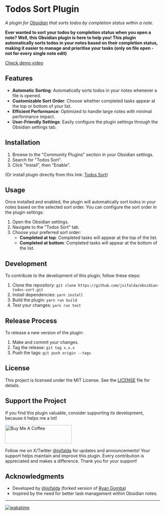 # Todos Sort Plugin

_A plugin for [Obsidian](https://obsidian.md) that sorts todos by completion status within a note._

**Ever wanted to sort your todos by completion status when you open a note? Well, this Obsidian plugin is here to help you! This plugin automatically sorts todos in your notes based on their completion status, making it easier to manage and prioritise your tasks (only on file open - not for every single note edit)**

[Check demo video](https://github.com/user-attachments/assets/d5db6f7e-3840-415f-8206-f22fa82c75fe)

## Features

- **Automatic Sorting**: Automatically sorts todos in your notes whenever a file is opened.
- **Customizable Sort Order**: Choose whether completed tasks appear at the top or bottom of your list.
- **Efficient Performance**: Optimized to handle large notes with minimal performance impact.
- **User-Friendly Settings**: Easily configure the plugin settings through the Obsidian settings tab.

## Installation

1. Browse to the "Community Plugins" section in your Obsidian settings.
2. Search for "Todos Sort".
3. Click "Install", then "Enable".

(Or install plugin directly from this link: [Todos Sort](https://dub.sh/snQwj1Y))

## Usage

Once installed and enabled, the plugin will automatically sort todos in your notes based on the selected sort order. You can configure the sort order in the plugin settings:

1. Open the Obsidian settings.
2. Navigate to the "Todos Sort" tab.
3. Choose your preferred sort order:
   - **Completed at top**: Completed tasks will appear at the top of the list.
   - **Completed at bottom**: Completed tasks will appear at the bottom of the list.

## Development

To contribute to the development of this plugin, follow these steps:

1. Clone the repository: `git clone https://github.com/jsifalda/obsidian-todos-sort.git`
2. Install dependencies: `yarn install`
3. Build the plugin: `yarn run build`
4. Test your changes: `yarn run test`

## Release Process

To release a new version of the plugin:

1. Make and commit your changes.
2. Tag the release: `git tag x.x.x`
3. Push the tags: `git push origin --tags`

## License

This project is licensed under the MIT License. See the [LICENSE](./LICENSE) file for details.

## Support the Project

If you find this plugin valuable, consider supporting its development, because it helps me a lot!

<a href="https://jsifalda.link/59DgNi0" target="_blank"><img src="https://cdn.buymeacoffee.com/buttons/v2/default-yellow.png" alt="Buy Me A Coffee" style="height: 60px !important;width: 217px !important;" ></a>

Follow me on X/Twitter [@jsifalda](https://dub.sh/I5tFaqk) for updates and announcements!
Your support helps maintain and improve this plugin. Every contribution is appreciated and makes a difference. Thank you for your support!

## Acknowledgments

- Developed by [@jsifalda](https://dub.sh/I5tFaqk) (forked version of [Ryan Gomba](https://github.com/ryangomba/obsidian-todo-sort))
- Inspired by the need for better task management within Obsidian notes.

---

[![wakatime](https://wakatime.com/badge/user/15205825-ea5c-4bdc-94ae-b2f25e876c76/project/797cd96f-afab-4338-806d-5b0e2905733f.svg)](https://wakatime.com/badge/user/15205825-ea5c-4bdc-94ae-b2f25e876c76/project/797cd96f-afab-4338-806d-5b0e2905733f)
